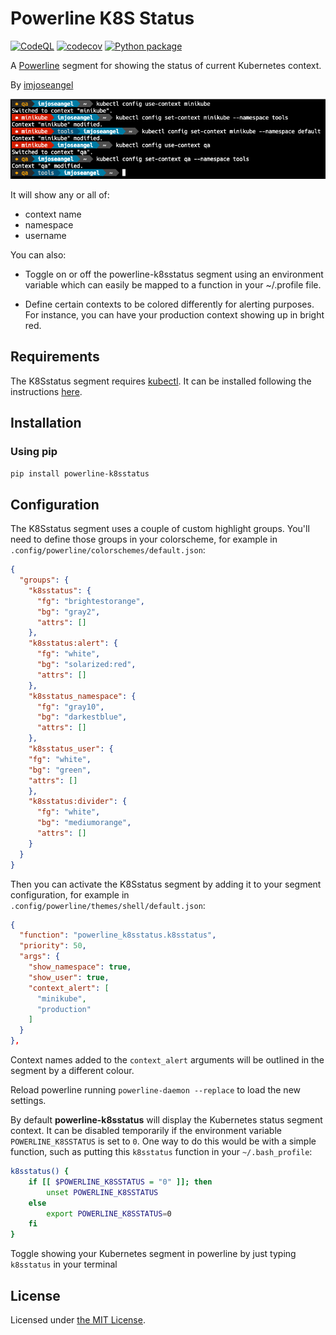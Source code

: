 # Powerline K8S Status

[![CodeQL](https://github.com/imjoseangel/powerline-k8sstatus/workflows/CodeQL/badge.svg)](https://github.com/imjoseangel/powerline-k8sstatus/security/code-scanning) [![codecov](https://codecov.io/gh/imjoseangel/powerline-k8sstatus/branch/devel/graph/badge.svg)](https://codecov.io/gh/imjoseangel/powerline-k8sstatus) [![Python package](https://github.com/imjoseangel/powerline-k8sstatus/workflows/Python%20package/badge.svg)](https://pypi.org/project/powerline-k8sstatus)

A [Powerline][1] segment for showing the status of current Kubernetes context.

By [imjoseangel][2]

![screenshot][4]

It will show any or all of:

* context name
* namespace
* username

You can also:

* Toggle on or off the powerline-k8sstatus segment using an environment variable which can easily be mapped to a function in your ~/.profile file.

* Define certain contexts to be colored differently for alerting purposes. For instance, you can have your production context showing up in bright red.

## Requirements

The K8Sstatus segment requires [kubectl][5]. It can be installed following the instructions [here][6].

## Installation

### Using pip

```txt
pip install powerline-k8sstatus
```

## Configuration

The K8Sstatus segment uses a couple of custom highlight groups. You'll need to define those groups in your colorscheme,
for example in `.config/powerline/colorschemes/default.json`:

```json
{
  "groups": {
    "k8sstatus": {
      "fg": "brightestorange",
      "bg": "gray2",
      "attrs": []
    },
    "k8sstatus:alert": {
      "fg": "white",
      "bg": "solarized:red",
      "attrs": []
    },
    "k8sstatus_namespace": {
      "fg": "gray10",
      "bg": "darkestblue",
      "attrs": []
    },
    "k8sstatus_user": {
    "fg": "white",
    "bg": "green",
    "attrs": []
    },
    "k8sstatus:divider": {
      "fg": "white",
      "bg": "mediumorange",
      "attrs": []
    }
  }
}
```

Then you can activate the K8Sstatus segment by adding it to your segment configuration,
for example in `.config/powerline/themes/shell/default.json`:

```json
{
  "function": "powerline_k8sstatus.k8sstatus",
  "priority": 50,
  "args": {
    "show_namespace": true,
    "show_user": true,
    "context_alert": [
      "minikube",
      "production"
    ]
  }
},
```

Context names added to the `context_alert` arguments will be outlined in the segment by a different colour.

Reload powerline running `powerline-daemon --replace` to load the new settings.

By default **powerline-k8sstatus** will display the Kubernetes status segment context. It can be disabled temporarily if the environment variable `POWERLINE_K8SSTATUS` is set to `0`. One way to do this would be with a simple function, such as putting this `k8sstatus` function in your `~/.bash_profile`:

```bash
k8sstatus() {
    if [[ $POWERLINE_K8SSTATUS = "0" ]]; then
        unset POWERLINE_K8SSTATUS
    else
        export POWERLINE_K8SSTATUS=0
    fi
}
```

Toggle showing your Kubernetes segment in powerline by just typing `k8sstatus` in your terminal

## License

Licensed under [the MIT License][3].

[1]: https://powerline.readthedocs.org/en/master/
[2]: https://imjoseangel.github.io
[3]: https://github.com/imjoseangel/powerline-k8sstatus/blob/devel/LICENSE
[4]: https://raw.githubusercontent.com/imjoseangel/powerline-k8sstatus/devel/screenshot.png
[5]: https://kubernetes.io/docs/reference/kubectl/overview/
[6]: https://kubernetes.io/docs/tasks/tools/install-kubectl/
